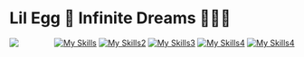 # Lil Egg 🥚 Infinite Dreams 🌌💫✨

<div>
<img src=https://user-images.githubusercontent.com/105745865/196010368-ead7fb34-8bcf-4589-9776-57e02d3925c9.gif align="left">
</div>

<div>
<div align="right">
  
[![My Skills](https://skillicons.dev/icons?i=ableton,ae,au,aws,css,docker)](https://gary-song.com)
[![My Skills2](https://skillicons.dev/icons?i=flask,git,heroku,html,ai,js)](https://gary-song.com)
[![My Skills3](https://skillicons.dev/icons?i=ps,postgres,py,react,redux,sqlite)](https://gary-song.com)
[![My Skills4](https://skillicons.dev/icons?i=express,nodejs,vscode,nginx,svg,mysql)](https://gary-song.com)
[![My Skills4](https://skillicons.dev/icons?i=gcp,github,regex,xd,emacs,jquery)](https://gary-song.com)
  
</div>
</div>


<!-- ![githubgif](https://user-images.githubusercontent.com/105745865/196010368-ead7fb34-8bcf-4589-9776-57e02d3925c9.gif) -->


